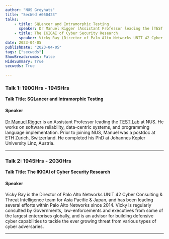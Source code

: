 ```yaml
---
author: "NUS Greyhats"
title: "SecWed #050423"
talks:
    - title: SQLancer and Intramorphic Testing
      speaker: Dr Manuel Rigger (Assistant Professor leading the [TEST Lab](https://nus-test.github.io/) at NUS)
    - title: The IKIGAI of Cyber Security Research
      speaker: Vicky Ray (Director of Palo Alto Networks UNIT 42 Cyber Consulting & Threat Intelligence team for Asia Pacific & Japan) 
date: 2023-04-05
publishDate: "2023-04-05"
tags: ["secweds"]
ShowBreadcrumbs: False
HideSummary: True
secweds: True

---
```


### Talk 1: 1900Hrs - 1945Hrs
**Talk Title: SQLancer and Intramorphic Testing**

#### Speaker

[Dr Manuel Rigger](https://manuelrigger.at/) is an Assistant Professor leading the [TEST Lab](https://nus-test.github.io/) at NUS. He works on software reliability, data-centric systems, and programming language implementation. Prior to joining NUS, Manuel was a postdoc at ETH Zurich, Switzerland. He completed his PhD at Johannes Kepler University Linz, Austria.

---

### Talk 2: 1945Hrs - 2030Hrs
**Talk Title: The IKIGAI of Cyber Security Research**

#### Speaker

Vicky Ray is the Director of Palo Alto Networks UNIT 42 Cyber Consulting & Threat Intelligence team for Asia Pacific & Japan, and has been leading several efforts within Palo Alto Networks since 2014. Vicky is regularly consulted by Governments, law-enforcements and executives from some of the largest enterprises globally, and is an advisor for building defensive cyber capabilities to tackle the ever growing threat from various types of cyber adversaries.

---
